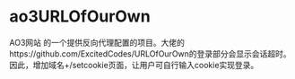 # ao3URLOfOurOwn
AO3网站 的一个提供反向代理配置的项目。大佬的https://github.com/ExcitedCodes/URLOfOurOwn的登录部分会显示会话超时。因此，增加域名+/setcookie页面，让用户可自行输入cookie实现登录。
